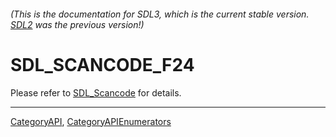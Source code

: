 ###### (This is the documentation for SDL3, which is the current stable version. [SDL2](https://wiki.libsdl.org/SDL2/) was the previous version!)
# SDL_SCANCODE_F24

Please refer to [SDL_Scancode](SDL_Scancode) for details.

----
[CategoryAPI](CategoryAPI), [CategoryAPIEnumerators](CategoryAPIEnumerators)

